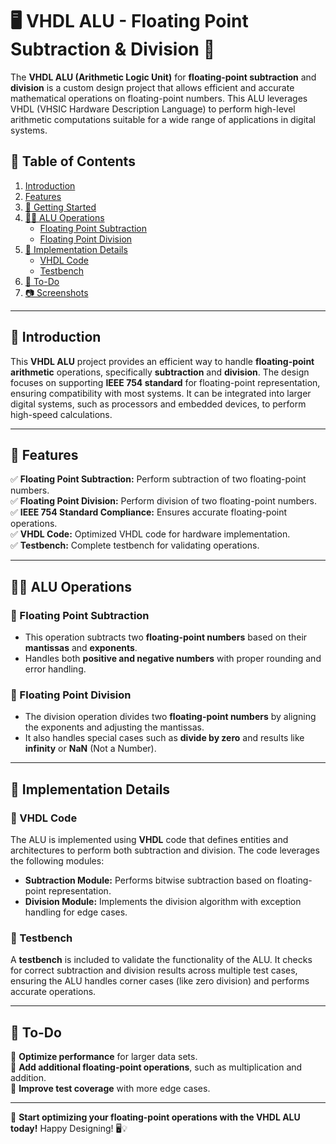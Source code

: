 # 🖥️ VHDL ALU - Floating Point Subtraction & Division 🔢  

The **VHDL ALU (Arithmetic Logic Unit)** for **floating-point subtraction** and **division** is a custom design project that allows efficient and accurate mathematical operations on floating-point numbers. This ALU leverages VHDL (VHSIC Hardware Description Language) to perform high-level arithmetic computations suitable for a wide range of applications in digital systems.

## 📌 Table of Contents  

1. [Introduction](#introduction)  
2. [Features](#features)  
3. [🚀 Getting Started](#getting-started)  
4. [🧑‍💻 ALU Operations](#alu-operations)  
   - [Floating Point Subtraction](#floating-point-subtraction)  
   - [Floating Point Division](#floating-point-division)  
5. [🔧 Implementation Details](#implementation-details)  
   - [VHDL Code](#vhdl-code)  
   - [Testbench](#testbench)  
6. [📝 To-Do](#to-do)  
7. [📷 Screenshots](#screenshots)  

---

## 🌟 Introduction  

This **VHDL ALU** project provides an efficient way to handle **floating-point arithmetic** operations, specifically **subtraction** and **division**. The design focuses on supporting **IEEE 754 standard** for floating-point representation, ensuring compatibility with most systems. It can be integrated into larger digital systems, such as processors and embedded devices, to perform high-speed calculations.

---

## 🚀 Features  

✅ **Floating Point Subtraction:** Perform subtraction of two floating-point numbers.  
✅ **Floating Point Division:** Perform division of two floating-point numbers.  
✅ **IEEE 754 Standard Compliance:** Ensures accurate floating-point operations.  
✅ **VHDL Code:** Optimized VHDL code for hardware implementation.  
✅ **Testbench:** Complete testbench for validating operations.  

---

## 🧑‍💻 ALU Operations  

### 🔹 Floating Point Subtraction  
- This operation subtracts two **floating-point numbers** based on their **mantissas** and **exponents**.  
- Handles both **positive and negative numbers** with proper rounding and error handling.  

### 🔹 Floating Point Division  
- The division operation divides two **floating-point numbers** by aligning the exponents and adjusting the mantissas.  
- It also handles special cases such as **divide by zero** and results like **infinity** or **NaN** (Not a Number).

---

## 🔧 Implementation Details  

### 🔹 VHDL Code  
The ALU is implemented using **VHDL** code that defines entities and architectures to perform both subtraction and division. The code leverages the following modules:  
- **Subtraction Module:** Performs bitwise subtraction based on floating-point representation.  
- **Division Module:** Implements the division algorithm with exception handling for edge cases.  

### 🔹 Testbench  
A **testbench** is included to validate the functionality of the ALU. It checks for correct subtraction and division results across multiple test cases, ensuring the ALU handles corner cases (like zero division) and performs accurate operations.

---

## 📝 To-Do  

🔹 **Optimize performance** for larger data sets.  
🔹 **Add additional floating-point operations**, such as multiplication and addition.  
🔹 **Improve test coverage** with more edge cases.  

---


🚀 **Start optimizing your floating-point operations with the VHDL ALU today!** Happy Designing! 🖥️💡
